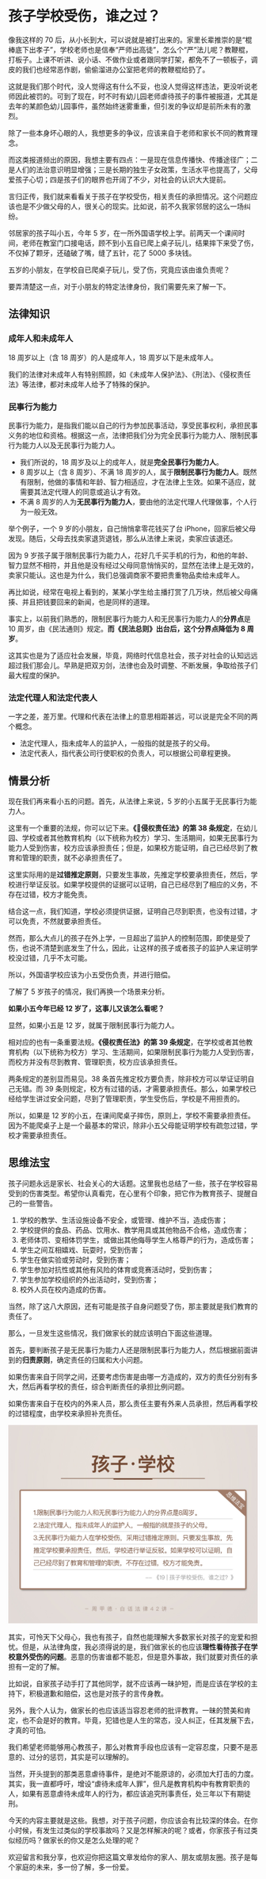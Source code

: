



# 孩子学校受伤，谁之过？

像我这样的 70 后，从小长到大，可以说就是被打出来的。家里长辈推崇的是“棍棒底下出孝子”，学校老师也是信奉“严师出高徒”，怎么个“严”法儿呢？教鞭棍，打板子。上课不听讲、说小话、不做作业或者跟同学打架，都免不了一顿板子，调皮的我们也经常恶作剧，偷偷溜进办公室把老师的教鞭棍给扔了。

这就是我们那个时代，没人觉得这有什么不妥，也没人觉得这样违法，更没听说老师因此被罚的。可到了现在，时不时有幼儿园老师虐待孩子的事件被报道，尤其是去年的某颜色幼儿园事件，虽然始终迷雾重重，但引发的争议却是前所未有的激烈。

除了一些本身坏心眼的人，我想更多的争议，应该来自于老师和家长不同的教育理念。

而这类报道频出的原因，我想主要有四点：一是现在信息传播快、传播途径广；二是人们的法治意识明显增强；三是长期的独生子女政策，生活水平也提高了，父母爱孩子心切；四是孩子们的眼界也开阔了不少，对社会的认识大大提前。

言归正传，我们就来看看关于孩子在学校受伤，相关责任的承担情况。这个问题应该也是不少做父母的人，很关心的现实。比如说，前不久我家邻居的这么一场纠纷。

邻居家的孩子叫小五，今年 5 岁，在一所外国语学校上学。前两天一个课间时间，老师在教室门口接电话，顾不到小五自已爬上桌子玩儿，结果摔下来受了伤，不仅掉了颗牙，还磕破了嘴，缝了五针，花了 5000 多块钱。

五岁的小朋友，在学校自已爬桌子玩儿，受了伤，究竟应该由谁负责呢？

要弄清楚这一点，对于小朋友的特定法律身份，我们需要先来了解一下。

## 法律知识

### 成年人和未成年人

18 周岁以上（含 18 周岁）的人是成年人，18 周岁以下是未成年人。

我们的法律对未成年人有特别照顾，如《未成年人保护法》、《刑法》、《侵权责任法》等法律，都对未成年人给予了特殊的保护。

### 民事行为能力

民事行为能力，是指我们能以自己的行为参加民事活动，享受民事权利，承担民事义务的地位和资格。根据这一点，法律把我们分为完全民事行为能力人、限制民事行为能力人以及无民事行为能力人。

- 我们所说的，18 周岁及以上的成年人，就是**完全民事行为能力人**。
- 8 周岁以上（含 8 周岁）、不满 18 周岁的人，属于**限制民事行为能力人**。既然有限制，他做的事情和年龄、智力相适应，才在法律上生效。如果不适应，就需要其法定代理人的同意或追认才有效。
- 不满 8 周岁的人为**无民事行为能力人**，要由他的法定代理人代理做事，个人行为一般无效。

举个例子，一个 9 岁的小朋友，自己悄悄拿零花钱买了台 iPhone，回家后被父母发现。随后，父母去找卖家退货退钱，那么从法律上来说，卖家应该退还。

因为 9 岁孩子属于限制民事行为能力人，花好几千买手机的行为，和他的年龄、智力显然不相符，并且他是没有经过父母同意悄悄买的，显然在法律上是无效的，卖家只能认。这也是为什么，我们总强调商家不要把贵重物品卖给未成年人。

再比如说，经常在电视上看到的，某某小学生给主播打赏了几万块，然后被父母痛揍、并且把钱要回来的新闻，也是同样的道理。

事实上，以前我们熟悉的，限制民事行为能力人和无民事行为能力人的**分界点**是 10 周岁，由《民法通则》规定。**而《民法总则》出台后，这个分界点降低为 8 周岁**。

这其实也是为了适应社会发展，毕竟，网络时代信息社会，孩子对社会的认知远远超过我们那会儿。早熟是把双刃剑，法律也会及时调整、不断发展，争取给孩子们最大程度的保护。

### 法定代理人和法定代表人

一字之差，差万里。代理和代表在法律上的意思相距甚远，可以说是完全不同的两个概念。

- 法定代理人，指未成年人的监护人，一般指的就是孩子的父母。
- 法定代表人，指代表公司行使职权的负责人，可以根据公司章程更换。

## 情景分析

现在我们再来看小五的问题。首先，从法律上来说，5 岁的小五属于无民事行为能力人。

这里有一个重要的法规，你可以记下来。**《侵权责任法》的第 38 条规定**，在幼儿园、学校或者其他教育机构（以下统称为校方）学习、生活期间，如果无民事行为能力人受到伤害，校方应该承担责任；但是，如果校方能证明，自己已经尽到了教育和管理的职责，就不必承担责任了。

这里实际用的是**过错推定原则**，只要发生事故，先推定学校要承担责任，然后，学校进行举证反驳。如果学校提供的证据可以证明，自己已经尽到了相应的义务，不存在过错，校方才能免责。

结合这一点，我们知道，学校必须提供证据，证明自己尽到职责，也没有过错，才可以免责，不然就要承担责任。

然而，那么大点儿的孩子在外上学，一旦超出了监护人的控制范围，即使是受了伤，也说不清楚到底发生了什么，因此，让这样的孩子或者孩子的监护人来证明学校没过错，几乎不太可能。

所以，外国语学校应该为小五受伤负责，并进行赔偿。

了解了 5 岁孩子的情况，我们再换一个场景来分析。

**如果小五今年已经 12 岁了，这事儿又该怎么看呢？**

显然，如果小五是 12 岁，就属于限制民事行为能力人。

相对应的也有一条重要法规。**《侵权责任法》的第 39 条规定**，在学校或者其他教育机构（以下统称为校方）学习、生活期间，如果限制民事行为能力人受到伤害，而校方并没有尽到教育、管理职责，校方应该承担责任。

两条规定的差别显而易见。38 条首先推定校方要负责，除非校方可以举证证明自己无错。而 39 条则规定，校方有过错的话，才需要承担责任。那么，如果学校已经给学生讲过安全问题，尽到了管理职责，学生受伤后，学校是不用担责的。

所以，如果是 12 岁的小五，在课间爬桌子摔伤，原则上，学校不需要承担责任。因为不能爬桌子上是一个最基本的常识，除非小五父母能证明学校有疏忽过错，学校才需要承担责任。

## 思维法宝

孩子问题永远是家长、社会关心的大话题。这里我也总结了一些，孩子在学校容易受到的伤害类型。希望你认真看完，在心里有个印象，把它作为教育孩子、提醒自己的一些警告。

1. 学校的教学、生活设施设备不安全，或管理、维护不当，造成伤害；
2. 学校提供的食品、药品、饮用水、教学用具或其他物品不合格，造成伤害；
3. 老师体罚、变相体罚学生，或做出其他侮辱学生人格尊严的行为，造成伤害；
4. 学生之间互相嬉戏、玩耍时，受到伤害；
5. 学生在做实验或劳动时，受到伤害；
6. 学生参加对抗性或其他有风险的体育或竞赛活动时，受到伤害；
7. 学生参加学校组织的外出活动时，受到伤害；
8. 校外人员在校内造成的伤害。

当然，除了这八大原因，还有可能是孩子自身问题受了伤，那主要就是我们教育的责任了。

那么，一旦发生这些情况，我们做家长的就应该明白下面这些道理。

首先，要判断孩子是无民事行为能力人还是限制民事行为能力人，然后根据前面讲到的**归责原则**，确定责任的归属和大小问题。

如果伤害来自于同学之间，还要考虑伤害是由哪一方造成的，双方的责任分别有多大，然后再看学校的责任，综合判断责任的承担比例问题。

如果伤害来自于在校内的外来人员，那么责任主要有外来人员承担，然后再看学校的过错程度，由学校来承担补充责任。

![7-01](assets/7-01.jpg)



其实，可怜天下父母心，我也有孩子，自然也能理解大多数家长对孩子的宠爱和担忧。但是，从法律角度，我必须得说的是，我们做家长的也应该**理性看待孩子在学校意外受伤的问题**。恶意的伤害谁都不能忍，但是意外事故，我们就要对责任的承担有一定的了解。

比如说，自家孩子动手打了其他同学，就不应该再一昧护短，而是应该在学校的主持下，积极道歉和赔偿，这也是对孩子的言传身教。

另外，我个人认为，做家长的也应该适当容忍老师的批评教育。一昧的赞美和肯定，也不会是好的教育。毕竟，犯错也是人生的常态，没人纠正，任其发展下去，才真的可怕。

我们希望老师能够用心教孩子，那么对教育手段也应该有一定容忍度，只要不是恶意的、过分的惩罚，其实是可以理解的。

当然，开头提到的那类恶意虐待事件，是绝对不能原谅的，必须加大打击的力度。其实，我一直都呼吁，增设“虐待未成年人罪”，但凡是教育机构中有教育职责的人，如果有恶意虐待未成年人的行为，都应该追究刑事责任，处三年以下有期徒刑。

今天的内容主要就是这些。我想，对于孩子问题，你应该会有比较深的体会。在你小时候，有发生过类似的学校事故吗？又是怎样解决的呢？或者，你家孩子有过类似经历吗？做家长的你又是怎么处理的呢？

欢迎留言和我分享，也欢迎你把这篇文章发给你的家人、朋友或朋友圈。孩子是每个家庭的未来，多一份了解，多一份爱。


































































































































































































































